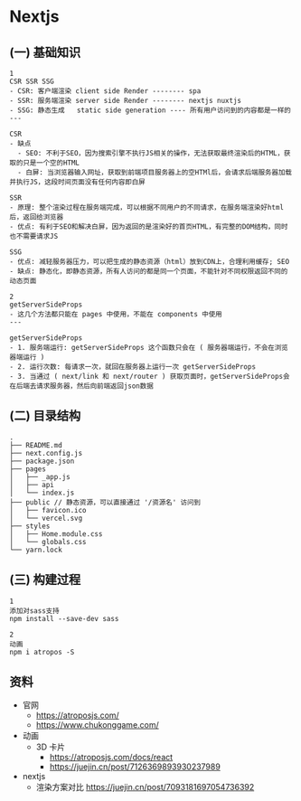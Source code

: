 # Nextjs

## (一) 基础知识

```
1
CSR SSR SSG
- CSR: 客户端渲染 client side Render -------- spa
- SSR: 服务端渲染 server side Render -------- nextjs nuxtjs
- SSG: 静态生成   static side generation ---- 所有用户访问到的内容都是一样的
---

CSR
- 缺点
  - SEO: 不利于SEO，因为搜索引擎不执行JS相关的操作，无法获取最终渲染后的HTML，获取的只是一个空的HTML
  - 白屏: 当浏览器输入网址，获取到前端项目服务器上的空HTMl后，会请求后端服务器加载并执行JS，这段时间页面没有任何内容即白屏

SSR
- 原理: 整个渲染过程在服务端完成，可以根据不同用户的不同请求，在服务端渲染好html后，返回给浏览器
- 优点: 有利于SEO和解决白屏，因为返回的是渲染好的首页HTML，有完整的DOM结构，同时也不需要请求JS

SSG
- 优点: 减轻服务器压力，可以把生成的静态资源（html）放到CDN上，合理利用缓存; SEO
- 缺点: 静态化，即静态资源，所有人访问的都是同一个页面，不能针对不同权限返回不同的动态页面
```

```
2
getServerSideProps
- 这几个方法都只能在 pages 中使用，不能在 components 中使用
---

getServerSideProps
- 1. 服务端运行: getServerSideProps 这个函数只会在 ( 服务器端运行，不会在浏览器端运行 )
- 2. 运行次数: 每请求一次，就回在服务器上运行一次 getServerSideProps
- 3. 当通过 ( next/link 和 next/router ) 获取页面时，getServerSideProps会在后端去请求服务器，然后向前端返回json数据
```

## (二) 目录结构

```
.
├── README.md
├── next.config.js
├── package.json
├── pages
│   ├── _app.js
│   ├── api
│   └── index.js
├── public // 静态资源，可以直接通过 '/资源名' 访问到
│   ├── favicon.ico
│   └── vercel.svg
├── styles
│   ├── Home.module.css
│   └── globals.css
└── yarn.lock
```

## (三) 构建过程

```
1
添加对sass支持
npm install --save-dev sass

2
动画
npm i atropos -S
```

## 资料

- 官网
  - https://atroposjs.com/
  - https://www.chukonggame.com/
- 动画
  - 3D 卡片
    - https://atroposjs.com/docs/react
    - https://juejin.cn/post/7126369893930237989
- nextjs
  - 渲染方案对比 https://juejin.cn/post/7093181697054736392
